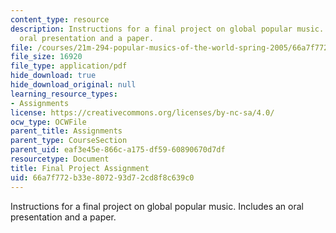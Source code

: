 ```yaml
---
content_type: resource
description: Instructions for a final project on global popular music. Includes an
  oral presentation and a paper.
file: /courses/21m-294-popular-musics-of-the-world-spring-2005/66a7f772b33e807293d72cd8f8c639c0_finalproj.pdf
file_size: 16920
file_type: application/pdf
hide_download: true
hide_download_original: null
learning_resource_types:
- Assignments
license: https://creativecommons.org/licenses/by-nc-sa/4.0/
ocw_type: OCWFile
parent_title: Assignments
parent_type: CourseSection
parent_uid: eaf3e45e-866c-a175-df59-60890670d7df
resourcetype: Document
title: Final Project Assignment
uid: 66a7f772-b33e-8072-93d7-2cd8f8c639c0
---
```

Instructions for a final project on global popular music. Includes an oral presentation and a paper.